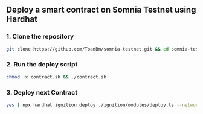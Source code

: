## Deploy a smart contract on Somnia Testnet using Hardhat
### 1. Clone the repository
```Bash
git clone https://github.com/ToanBm/somnia-testnet.git && cd somnia-testnet
```
### 2. Run the deploy script
```bash
chmod +x contract.sh && ./contract.sh
```
### 3. Deploy next Contract
```bash
yes | npx hardhat ignition deploy ./ignition/modules/deploy.ts --network somnia --reset
```
